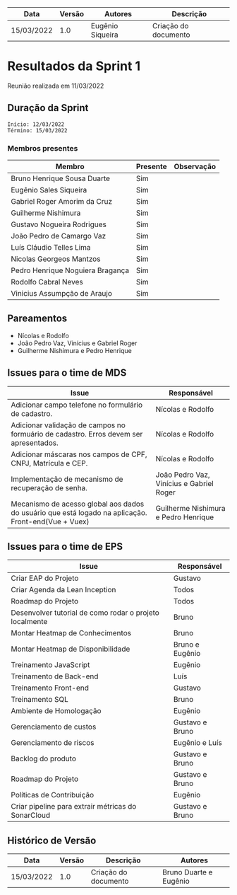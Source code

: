 | Data | Versão | Autores | Descrição |
|--|--|--|--|
| 15/03/2022 | 1.0 | Eugênio Siqueira | Criação do documento |

# Resultados da Sprint 1
Reunião realizada em 11/03/2022

## Duração da Sprint
    Início: 12/03/2022
    Término: 15/03/2022

### Membros presentes

| Membro | Presente | Observação |
| ------ | -------- | ---------- |
| Bruno Henrique Sousa Duarte      | Sim |  |
| Eugênio Sales Siqueira           | Sim |  |
| Gabriel Roger Amorim da Cruz     | Sim |  |
| Guilherme Nishimura              | Sim |  |
| Gustavo Nogueira Rodrigues       | Sim |  |
| João Pedro de Camargo Vaz        | Sim |  |
| Luís Cláudio Telles Lima         | Sim |  |
| Nicolas Georgeos Mantzos         | Sim |  |
| Pedro Henrique Noguiera Bragança | Sim |  |
| Rodolfo Cabral Neves             | Sim |  |
| Vinicius Assumpção de Araujo     | Sim |  |

## Pareamentos
* Nícolas e Rodolfo
* João Pedro Vaz, Vinícius e Gabriel Roger
* Guilherme Nishimura e Pedro Henrique

## Issues para o time de MDS

| Issue                                                                                               | Responsável                              |
| --------------------------------------------------------------------------------------------------- | ---------------------------------------- |
| Adicionar campo telefone no formulário de cadastro.                                                 | Nícolas e Rodolfo                        |
| Adicionar validação de campos no formuário de cadastro. Erros devem ser apresentados.               | Nícolas e Rodolfo                        |
| Adicionar máscaras nos campos de CPF, CNPJ, Matrícula e CEP.                                        | Nícolas e Rodolfo                        |
| Implementação de mecanismo de recuperação de senha.                                                 | João Pedro Vaz, Vinícius e Gabriel Roger |
| Mecanismo de acesso global aos dados do usuário que está logado na aplicação. Front-end(Vue + Vuex) | Guilherme Nishimura e Pedro Henrique     |

## Issues para o time de EPS

| Issue | Responsável |
|--|--|
| Criar EAP do Projeto  | Gustavo |
| Criar Agenda da Lean Inception | Todos |
| Roadmap do Projeto | Todos |
| Desenvolver tutorial de como rodar o projeto localmente | Bruno |
| Montar Heatmap de Conhecimentos | Bruno |
| Montar Heatmap de Disponibilidade | Bruno e Eugênio |
| Treinamento JavaScript | Eugênio |
| Treinamento de Back-end | Luís |
| Treinamento Front-end | Gustavo |
| Treinamento SQL | Bruno |
| Ambiente de Homologação | Eugênio |
| Gerenciamento de custos | Gustavo e Bruno |
| Gerenciamento de riscos | Eugênio e Luís |
| Backlog do produto | Gustavo e Bruno |
| Roadmap do Projeto | Gustavo e Bruno |
| Políticas de Contribuição | Eugênio |
| Criar pipeline para extrair métricas do SonarCloud | Gustavo e Bruno |



## Histórico de Versão

| Data       | Versão | Descrição            | Autores          |
| ---------- | ------ | -------------------- | ---------------- |
| 15/03/2022 | 1.0    | Criação do documento | Bruno Duarte e Eugênio|
